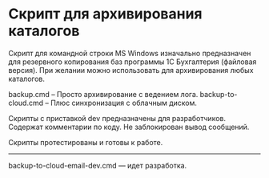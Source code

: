 # Скрипт для архивирования каталогов
Скрипт для командной строки MS Windows изначально предназначен для резервного копирования баз программы 1C Бухгалтерия (файловая версия).
При желании можно использовать для архивирования любых каталогов. 

backup.cmd – Просто архивирование с ведением лога.
backup-to-cloud.cmd – Плюс синхронизация с облачным диском.

Скрипты с приставкой dev предназначены для разработчиков.
Содержат комментарии по коду. Не заблокирован вывод сообщений.

Скрипты протестированы и готовы к работе.

__________________________________________________________________
backup-to-cloud-email-dev.cmd — идет разработка.